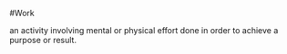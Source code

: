 #Work 

an activity involving mental or physical effort done in order to achieve a purpose or result.